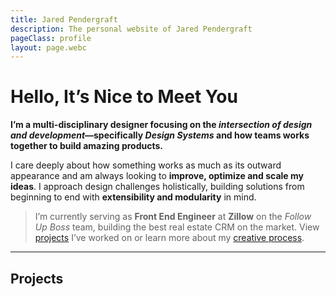 ```yaml
---
title: Jared Pendergraft
description: The personal website of Jared Pendergraft
pageClass: profile
layout: page.webc
---
```


<profile-wrap webc:nokeep>

# Hello, It’s Nice to Meet You

**I’m a multi-disciplinary designer focusing on the _intersection of design and development_—specifically _Design Systems_ and how teams works together to build amazing products.**

I care deeply about how something works as much as its outward appearance and am always looking to **improve, optimize and scale my ideas**. I approach design challenges holistically, building solutions from beginning to end with **extensibility and modularity** in mind.

</profile-wrap>

> I’m currently serving as **Front End Engineer** at **Zillow** on the _Follow Up Boss_ team, building the best real estate CRM on the market. View [projects](/#projects) I’ve worked on or learn more about my [creative process](/hire/#my-creative-process).

---

## Projects

<gallery webc:for="(project,index) of this.projects.filter(project => project.type === 'featured')" :project="project" webc:nokeep></gallery>
